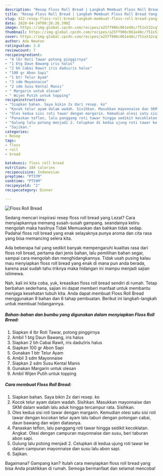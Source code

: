 ```yaml
---
description: "Resep Floss Roll Bread | Langkah Membuat Floss Roll Bread Yang Menggugah Selera"
title: "Resep Floss Roll Bread | Langkah Membuat Floss Roll Bread Yang Menggugah Selera"
slug: 422-resep-floss-roll-bread-langkah-membuat-floss-roll-bread-yang-menggugah-selera
date: 2020-04-24T08:26:26.590Z
image: https://img-global.cpcdn.com/recipes/a25ff906c061e48c/751x532cq70/floss-roll-bread-foto-resep-utama.jpg
thumbnail: https://img-global.cpcdn.com/recipes/a25ff906c061e48c/751x532cq70/floss-roll-bread-foto-resep-utama.jpg
cover: https://img-global.cpcdn.com/recipes/a25ff906c061e48c/751x532cq70/floss-roll-bread-foto-resep-utama.jpg
author: Ada Newton
ratingvalue: 3.8
reviewcount: 7
recipeingredient:
- "4 lbr Roti Tawar potong pinggirnya"
- "1 btg Daun Bawang iris halus"
- "2 bh Cabai Rawit iris daduiris halus"
- "100 gr Abon Sapi"
- "1 btr Telur Ayam"
- "3 sdm Mayonnaise"
- "2 sdm Susu Kental Manis"
- " Margarin untuk olesan"
- " Wijen Putih untuk topping"
recipeinstructions:
- "Siapkan bahan. Saya bikin 2x dari resep. ko"
- "Kocok telur ayam dalam wadah. Sisihkan. Masukkan mayonnaise dan SKM dalam wadah lalu aduk hingga tercampur rata. Sisihkan."
- "Oles kedua sisi roti tawar dengan margarin. Kemudian olesi satu sisi roti tawar dengan kocokan telur ayam lalu taburi dengan potongan cabai, daun bawang dan wijen diatasnya."
- "Panaskan teflon, lalu panggang roti tawar hingga sedikit kecoklatan. Angkat. Olesi dengan campuran mayonnaise dan susu, beri taburan abon sapi."
- "Gulung lalu potong menjadi 2. Celupkan di kedua ujung roti tawar ke dalam campuran mayonnaise dan susu lalu abon sapi."
- "Sajikan."
categories:
- Resep
tags:
- floss
- roll
- bread

katakunci: floss roll bread 
nutrition: 184 calories
recipecuisine: Indonesian
preptime: "PT37M"
cooktime: "PT59M"
recipeyield: "2"
recipecategory: Dinner

---
```



![Floss Roll Bread](https://img-global.cpcdn.com/recipes/a25ff906c061e48c/751x532cq70/floss-roll-bread-foto-resep-utama.jpg)

Sedang mencari inspirasi resep floss roll bread yang Lezat? Cara menyiapkannya memang susah-susah gampang. seandainya keliru mengolah maka hasilnya Tidak Memuaskan dan bahkan tidak sedap. Padahal floss roll bread yang enak selayaknya punya aroma dan cita rasa yang bisa memancing selera kita.

Ada beberapa hal yang sedikit banyak mempengaruhi kualitas rasa dari floss roll bread, pertama dari jenis bahan, lalu pemilihan bahan segar, sampai cara mengolah dan menghidangkannya. Tidak usah pusing kalau mau menyiapkan floss roll bread yang enak di mana pun anda berada, karena asal sudah tahu triknya maka hidangan ini mampu menjadi sajian istimewa.




Nah, kali ini kita coba, yuk, kreasikan floss roll bread sendiri di rumah. Tetap berbahan sederhana, sajian ini dapat memberi manfaat untuk membantu menjaga kesehatan tubuh kita. Anda dapat membuat Floss Roll Bread menggunakan 9 bahan dan 6 tahap pembuatan. Berikut ini langkah-langkah untuk membuat hidangannya.

<!--inarticleads1-->

##### Bahan-bahan dan bumbu yang digunakan dalam menyiapkan Floss Roll Bread:

1. Siapkan 4 lbr Roti Tawar, potong pinggirnya
1. Ambil 1 btg Daun Bawang, iris halus
1. Siapkan 2 bh Cabai Rawit, iris dadu/iris halus
1. Siapkan 100 gr Abon Sapi
1. Gunakan 1 btr Telur Ayam
1. Ambil 3 sdm Mayonnaise
1. Siapkan 2 sdm Susu Kental Manis
1. Gunakan  Margarin untuk olesan
1. Ambil  Wijen Putih untuk topping




<!--inarticleads2-->

##### Cara membuat Floss Roll Bread:

1. Siapkan bahan. Saya bikin 2x dari resep. ko
1. Kocok telur ayam dalam wadah. Sisihkan. Masukkan mayonnaise dan SKM dalam wadah lalu aduk hingga tercampur rata. Sisihkan.
1. Oles kedua sisi roti tawar dengan margarin. Kemudian olesi satu sisi roti tawar dengan kocokan telur ayam lalu taburi dengan potongan cabai, daun bawang dan wijen diatasnya.
1. Panaskan teflon, lalu panggang roti tawar hingga sedikit kecoklatan. Angkat. Olesi dengan campuran mayonnaise dan susu, beri taburan abon sapi.
1. Gulung lalu potong menjadi 2. Celupkan di kedua ujung roti tawar ke dalam campuran mayonnaise dan susu lalu abon sapi.
1. Sajikan.




Bagaimana? Gampang kan? Itulah cara menyiapkan floss roll bread yang bisa Anda praktikkan di rumah. Semoga bermanfaat dan selamat mencoba!
